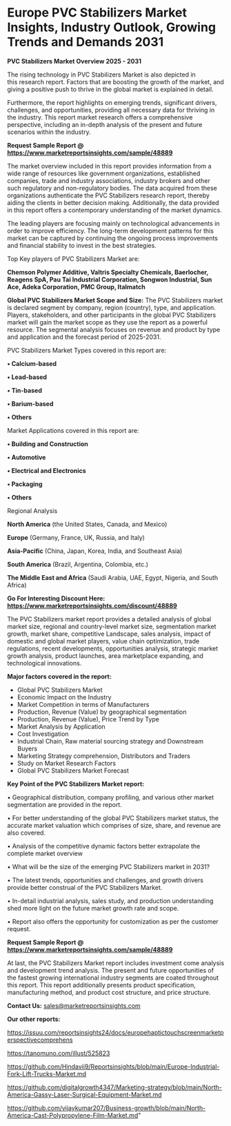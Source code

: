# Europe PVC Stabilizers Market Insights, Industry Outlook, Growing Trends and Demands 2031

<Strong> PVC Stabilizers Market Overview 2025 - 2031</strong>

The rising technology in PVC Stabilizers Market is also depicted in this research report. Factors that are boosting the growth of the market, and giving a positive push to thrive in the global market is explained in detail.

Furthermore, the report highlights on emerging trends, significant drivers, challenges, and opportunities, providing all necessary data for thriving in the industry. This report market research offers a comprehensive perspective, including an in-depth analysis of the present and future scenarios within the industry.

<strong>Request Sample Report @ <a href=https://www.marketreportsinsights.com/sample/48889>https://www.marketreportsinsights.com/sample/48889</a></strong>

The market overview included in this report provides information from a wide range of resources like government organizations, established companies, trade and industry associations, industry brokers and other such regulatory and non-regulatory bodies. The data acquired from these organizations authenticate the PVC Stabilizers research report, thereby aiding the clients in better decision making. Additionally, the data provided in this report offers a contemporary understanding of the market dynamics.

The leading players are focusing mainly on technological advancements in order to improve efficiency. The long-term development patterns for this market can be captured by continuing the ongoing process improvements and financial stability to invest in the best strategies.

Top Key players of PVC Stabilizers Market are:

<strong>Chemson Polymer Additive, Valtris Specialty Chemicals, Baerlocher, Reagens SpA, Pau Tai Industrial Corporation, Songwon Industrial, Sun Ace, Adeka Corporation, PMC Group, Italmatch</strong>

<strong><b>Global PVC Stabilizers Market Scope and Size:</b></strong>
The PVC Stabilizers market is declared segment by company, region (country), type, and application. Players, stakeholders, and other participants in the global PVC Stabilizers market will gain the market scope as they use the report as a powerful resource. The segmental analysis focuses on revenue and product by type and application and the forecast period of 2025-2031.

PVC Stabilizers Market Types covered in this report are:

<strong>•  Calcium-based

•  Lead-based

•  Tin-based

•  Barium-based

•  Others</strong>

Market Applications covered in this report are:

<strong>•  Building and Construction

•  Automotive

•  Electrical and Electronics

•  Packaging

•  Others</strong> 

Regional Analysis

<strong>North America</strong> (the United States, Canada, and Mexico)

<strong>Europe</strong> (Germany, France, UK, Russia, and Italy)

<strong>Asia-Pacific</strong> (China, Japan, Korea, India, and Southeast Asia)

<strong>South America</strong> (Brazil, Argentina, Colombia, etc.)

<strong>The Middle East and Africa</strong> (Saudi Arabia, UAE, Egypt, Nigeria, and South Africa)

<strong>Go For Interesting Discount Here: <a href=https://www.marketreportsinsights.com/discount/48889>https://www.marketreportsinsights.com/discount/48889</a></strong>

The PVC Stabilizers market report provides a detailed analysis of global market size, regional and country-level market size, segmentation market growth, market share, competitive Landscape, sales analysis, impact of domestic and global market players, value chain optimization, trade regulations, recent developments, opportunities analysis, strategic market growth analysis, product launches, area marketplace expanding, and technological innovations.

<strong><b>Major factors covered in the report:</b></strong>
<ul>
  <li>Global PVC Stabilizers Market </li>
  <li>Economic Impact on the Industry</li>
  <li>Market Competition in terms of Manufacturers</li>
  <li>Production, Revenue (Value) by geographical segmentation</li>
  <li>Production, Revenue (Value), Price Trend by Type</li>
  <li>Market Analysis by Application</li>
  <li>Cost Investigation</li>
  <li>Industrial Chain, Raw material sourcing strategy and Downstream Buyers</li>
  <li>Marketing Strategy comprehension, Distributors and Traders</li>
  <li>Study on Market Research Factors</li>
  <li>Global PVC Stabilizers Market Forecast</li>
</ul>

<strong><b>Key Point of the PVC Stabilizers Market report:</b></strong>

• Geographical distribution, company profiling, and various other market segmentation are provided in the report.

• For better understanding of the global PVC Stabilizers market status, the accurate market valuation which comprises of size, share, and revenue are also covered.

• Analysis of the competitive dynamic factors better extrapolate the complete market overview

• What will be the size of the emerging PVC Stabilizers market in 2031?

• The latest trends, opportunities and challenges, and growth drivers provide better construal of the PVC Stabilizers Market.

• In-detail industrial analysis, sales study, and production understanding shed more light on the future market growth rate and scope.

• Report also offers the opportunity for customization as per the customer request.

<strong>Request Sample Report @ <a href=https://www.marketreportsinsights.com/sample/48889>https://www.marketreportsinsights.com/sample/48889</a></strong>

At last, the PVC Stabilizers Market report includes investment come analysis and development trend analysis. The present and future opportunities of the fastest growing international industry segments are coated throughout this report. This report additionally presents product specification, manufacturing method, and product cost structure, and price structure.

<strong>Contact Us:</strong>
sales@marketreportsinsights.com

<strong>Our other reports:</strong>

<a href=https://issuu.com/reportsinsights24/docs/europehaptictouchscreenmarketperspectivecomprehens>https://issuu.com/reportsinsights24/docs/europehaptictouchscreenmarketperspectivecomprehens</a>

<a href=https://tanomuno.com/illust/525823>https://tanomuno.com/illust/525823</a>

<a href=https://github.com/Hindavii9/Reportsinsights/blob/main/Europe-Industrial-Fork-Lift-Trucks-Market.md>https://github.com/Hindavii9/Reportsinsights/blob/main/Europe-Industrial-Fork-Lift-Trucks-Market.md</a>

<a href=https://github.com/digitalgrowth4347/Marketing-strategy/blob/main/North-America-Gassy-Laser-Surgical-Equipment-Market.md>https://github.com/digitalgrowth4347/Marketing-strategy/blob/main/North-America-Gassy-Laser-Surgical-Equipment-Market.md</a>

<a href=https://github.com/vijaykumar207/Business-growth/blob/main/North-America-Cast-Polypropylene-Film-Market.md>https://github.com/vijaykumar207/Business-growth/blob/main/North-America-Cast-Polypropylene-Film-Market.md</a>"
